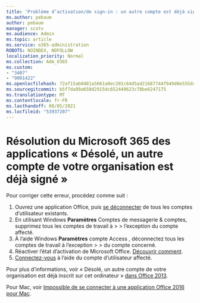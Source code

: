 ```yaml
---
title: 'Problème d’activation/de sign-in : un autre compte est déjà signé'
ms.author: pebaum
author: pebaum
manager: scotv
ms.audience: Admin
ms.topic: article
ms.service: o365-administration
ROBOTS: NOINDEX, NOFOLLOW
localization_priority: Normal
ms.collection: Adm_O365
ms.custom:
- "3407"
- "9001422"
ms.openlocfilehash: 72af15ab8481a5661a0ec201c64d5ad21687744f949d0e555da21baf269a780f
ms.sourcegitcommit: b5f7da89a650d2915dc652449623c78be6247175
ms.translationtype: MT
ms.contentlocale: fr-FR
ms.lasthandoff: 08/05/2021
ms.locfileid: "53937207"
---
```

# <a name="fixing-the-microsoft-365-apps-sorry-another-account-from-your-organization-is-already-signed-in-message"></a>Résolution du Microsoft 365 des applications « Désolé, un autre compte de votre organisation est déjà signé »

Pour corriger cette erreur, procédez comme suit :

1. Ouvrez une application Office, puis [se déconnecter](https://support.office.com/article/5a20dc11-47e9-4b6f-945d-478cb6d92071) de tous les comptes d’utilisateur existants.   
2. En utilisant Windows **Paramètres** Comptes de messagerie & comptes, supprimez tous les comptes de travail à  >    >  l’exception du compte affecté. 
3. À l’aide Windows **Paramètres** compte Access , déconnectez tous les comptes de travail à l’exception  >    >  du compte concerné. 
4. Réactiver l’état d’activation de Microsoft Office. [Découvrir comment](https://docs.microsoft.com/office365/troubleshoot/activation/reset-office-365-proplus-activation-state
).
5. [Connectez-vous](https://support.office.com/article/628ea040-f265-49de-b986-be09c3ebf8a9) à l’aide du compte d’utilisateur affecté. 

Pour plus d’informations, voir « Désolé, un autre compte de votre organisation est déjà inscrit sur cet ordinateur » [dans Office 2013](https://docs.microsoft.com/office/troubleshoot/error-messages/another-account-already-signed-in).

Pour Mac, voir [Impossible de se connecter à une application Office 2016 pour Mac](https://docs.microsoft.com/office365/troubleshoot/authentication/sign-in-to-office-2016-for-mac-fail).